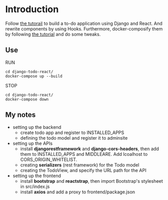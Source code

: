 # Introduction

Follow [the tutorail](https://www.digitalocean.com/community/tutorials/build-a-to-do-application-using-django-and-react) to build a to-do application using Django and React. And rewrite components by using Hooks. Furthermore, docker-composify them by following [the tutorial](https://www.craigfranklin.dev/python/docker/javascript/2019/05/16/docker-compose-django-cra/) and do some tweaks.

## Use

RUN

```shell
cd django-todo-react/
docker-compose up --build
```

STOP

```shell
cd django-todo-react/
docker-compose down
```

## My notes

- setting up the backend
  - create todo app and register to INSTALLED_APPS
  - defining the todo model and register it to adminsite
- setting up the APIs
  - install **djangorestframework** and **django-cors-headers**, then add them to INSTALLED_APPS and MIDDLEARE. Add lcoalhost to CORS_ORIGIN_WHITELIST.
  - creating **serializers** (rest framework) for the Todo model
  - creating the TodoView, and specify the URL path for the API
- setting up the frontend
  - install **bootstrap** and **reactstrap**, then import Bootstrap's stylesheet in src/index.js
  - install **axios** and add a proxy to frontend/package.json
